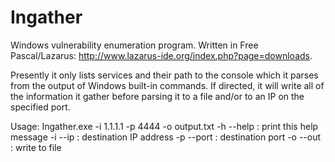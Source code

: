 # Ingather

Windows vulnerability enumeration program.  Written in Free Pascal/Lazarus: http://www.lazarus-ide.org/index.php?page=downloads.

Presently it only lists services and their path to the console which it parses from the output of Windows built-in commands.  If directed, it will write all of the information it gather before parsing it to a file and/or to an IP on the specified port.

Usage: Ingather.exe -i 1.1.1.1 -p 4444 -o output.txt
-h --help  : print this help message
-i --ip    : destination IP address
-p --port  : destination port
-o --out   : write to file
